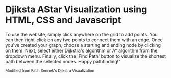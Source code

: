 # Djiksta AStar Visualization using HTML, CSS and Javascript
To use the website, simply click anywhere on the grid to add points. You can then right-click on any two points to connect them with an edge. Once you've created your graph, choose a starting and ending node by clicking on them. Next, select either Dijkstra's algorithm or A* algorithm from the dropdown menu. Finally, click the 'Find Path' button to visualize the shortest path between the selected nodes. Happy pathfinding!"


<sub>Modified from Fatih Sennek's Djikstra Visualization</sub>
